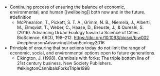 - Continuing process of ensuring the balance of economic, environmental, and human [[wellbeing]] both now and in the future. #definition
	- McPhearson, T., Pickett, S. T. A., Grimm, N. B., Niemelä, J., Alberti, M., Elmqvist, T., Weber, C., Haase, D., Breuste, J., & Qureshi, S. (2016). Advancing Urban Ecology toward a Science of Cities. BioScience, 66(3), 198–212. https://doi.org/10.1093/biosci/biw002 #mcphearsonAdvancingUrbanEcology2016
- Principle of ensuring that our actions today do not limit the range of economic, social, and environmental options open to future generations.
	- Elkington, J. (1998). Cannibals with forks: The triple bottom line of 21st century business. New Society Publishers. #elkingtonCannibalsForksTriple1998